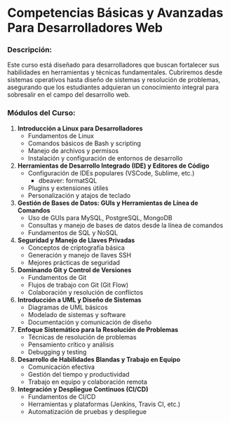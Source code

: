# **Competencias Básicas y Avanzadas Para Desarrolladores Web**

### **Descripción:**

Este curso está diseñado para desarrolladores que buscan fortalecer sus habilidades en herramientas y técnicas fundamentales. Cubriremos desde sistemas operativos hasta diseño de sistemas y resolución de problemas, asegurando que los estudiantes adquieran un conocimiento integral para sobresalir en el campo del desarrollo web.

### **Módulos del Curso:**

1. **Introducción a Linux para Desarrolladores**
    - Fundamentos de Linux
    - Comandos básicos de Bash y scripting
    - Manejo de archivos y permisos
    - Instalación y configuración de entornos de desarrollo
2. **Herramientas de Desarrollo Integrado (IDE) y Editores de Código**
    - Configuración de IDEs populares (VSCode, Sublime, etc.)
        - dbeaver: formatSQL
    - Plugins y extensiones útiles
    - Personalización y atajos de teclado
3. **Gestión de Bases de Datos: GUIs y Herramientas de Línea de Comandos**
    - Uso de GUIs para MySQL, PostgreSQL, MongoDB
    - Consultas y manejo de bases de datos desde la línea de comandos
    - Fundamentos de SQL y NoSQL
4. **Seguridad y Manejo de Llaves Privadas**
    - Conceptos de criptografía básica
    - Generación y manejo de llaves SSH
    - Mejores prácticas de seguridad
5. **Dominando Git y Control de Versiones**
    - Fundamentos de Git
    - Flujos de trabajo con Git (Git Flow)
    - Colaboración y resolución de conflictos
6. **Introducción a UML y Diseño de Sistemas**
    - Diagramas de UML básicos
    - Modelado de sistemas y software
    - Documentación y comunicación de diseño
7. **Enfoque Sistemático para la Resolución de Problemas**
    - Técnicas de resolución de problemas
    - Pensamiento crítico y análisis
    - Debugging y testing
8. **Desarrollo de Habilidades Blandas y Trabajo en Equipo**
    - Comunicación efectiva
    - Gestión del tiempo y productividad
    - Trabajo en equipo y colaboración remota
9. **Integración y Despliegue Continuos (CI/CD)**
    - Fundamentos de CI/CD
    - Herramientas y plataformas (Jenkins, Travis CI, etc.)
    - Automatización de pruebas y despliegue